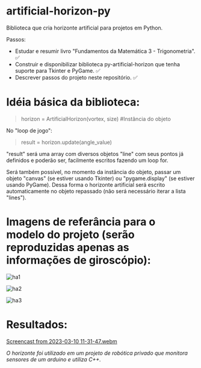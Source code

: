 # artificial-horizon-py
Biblioteca que cria horizonte artificial para projetos em Python.

Passos:
- Estudar e resumir livro "Fundamentos da Matemática 3 - Trigonometria". ✅
- Construir e disponibilizar biblioteca py-artificial-horizon que tenha suporte para Tkinter e PyGame. ✅
- Descrever passos do projeto neste repositório. ✅

# Idéia básica da biblioteca:
> horizon = ArtificialHorizon(vortex, size) #Instância do objeto

No "loop de jogo":
> result = horizon.update(angle_value)

"result" será uma array com diversos objetos "line" com seus pontos já definidos e poderão ser, facilmente escritos fazendo um loop for.

Será também possível, no momento da instância do objeto, passar um objeto "canvas" (se estiver usando Tkinter) ou "pygame.display" (se estiver usando PyGame). Dessa forma o horizonte artificial será escrito automaticamente no objeto repassado (não será necessário iterar a lista "lines").

# Imagens de referância para o modelo do projeto (serão reproduzidas apenas as informações de giroscópio):

![ha1](https://user-images.githubusercontent.com/89158806/224062091-6abca9c8-db19-4894-a94b-1f9382140de4.png)

![ha2](https://user-images.githubusercontent.com/89158806/224064546-fdbdb779-8a98-44c8-aecd-e061db199c48.png)

![ha3](https://user-images.githubusercontent.com/89158806/224063969-9dd2bca7-63a0-440e-af16-165928e2968f.png)

# Resultados:

[Screencast from 2023-03-10 11-31-47.webm](https://user-images.githubusercontent.com/89158806/224342671-4f923eca-90cc-48aa-9bd3-333cb903c19c.webm)

*O horizonte foi utilizado em um projeto de robótica privado que monitora sensores de um arduino e utiliza C++.*
